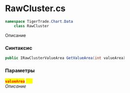 
# RawCluster.cs
```csharp
namespace TigerTrade.Chart.Data  
    class RawCluster
```

Описание

### Синтаксис
```csharp
public IRawClusterValueArea GetValueArea(int valueArea)
```

### Параметры  
<mark style="color:red;">**`valueArea`**</mark> <mark style="color:yellow;">`int`</mark>  
 *Описание*  
  

                    
                    